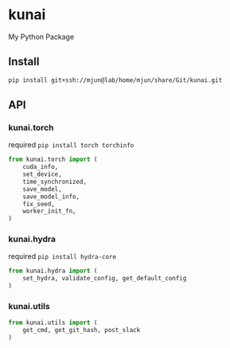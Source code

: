# kunai

My Python Package

## Install

```bash
pip install git+ssh://mjun@lab/home/mjun/share/Git/kunai.git
```

## API

### kunai.torch

required `pip install torch torchinfo`

```python
from kunai.torch import (
    cuda_info,
    set_device,
    time_synchronized,
    save_model,
    save_model_info,
    fix_seed,
    worker_init_fn,
)
```

### kunai.hydra

required `pip install hydra-core`

```python
from kunai.hydra import (
    set_hydra, validate_config, get_default_config
)
```

### kunai.utils

```python
from kunai.utils import (
    get_cmd, get_git_hash, post_slack
)
```
